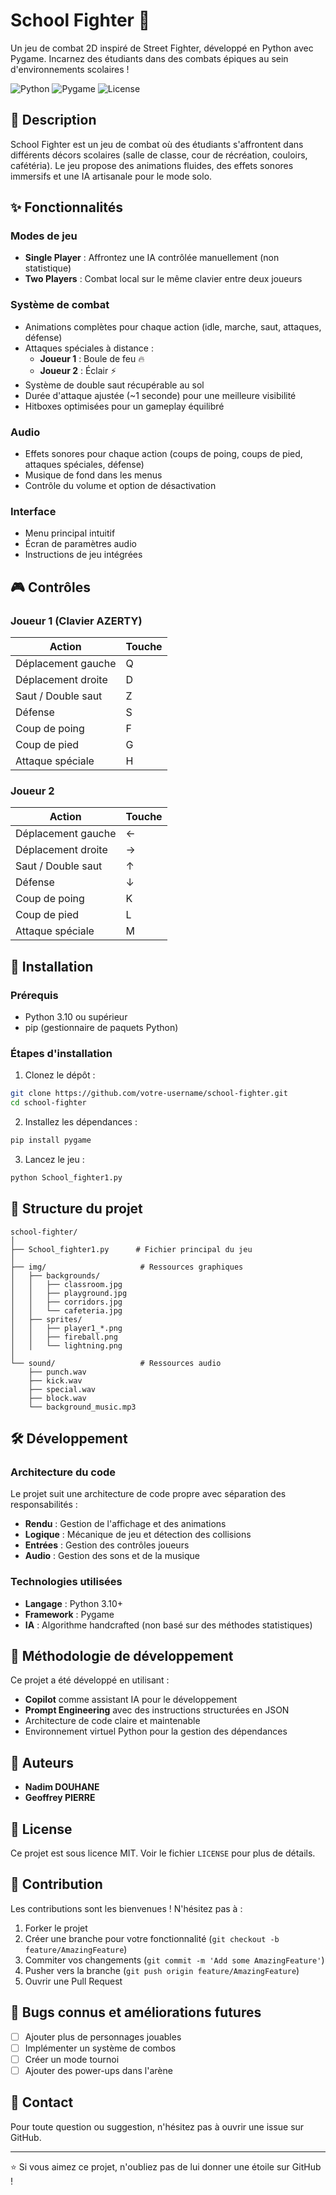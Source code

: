 # School Fighter 🥊

Un jeu de combat 2D inspiré de Street Fighter, développé en Python avec Pygame. Incarnez des étudiants dans des combats épiques au sein d'environnements scolaires !

![Python](https://img.shields.io/badge/python-3.10+-blue.svg)
![Pygame](https://img.shields.io/badge/pygame-required-green.svg)
![License](https://img.shields.io/badge/license-MIT-orange.svg)

## 📖 Description

School Fighter est un jeu de combat où des étudiants s'affrontent dans différents décors scolaires (salle de classe, cour de récréation, couloirs, cafétéria). Le jeu propose des animations fluides, des effets sonores immersifs et une IA artisanale pour le mode solo.

## ✨ Fonctionnalités

### Modes de jeu
- **Single Player** : Affrontez une IA contrôlée manuellement (non statistique)
- **Two Players** : Combat local sur le même clavier entre deux joueurs

### Système de combat
- Animations complètes pour chaque action (idle, marche, saut, attaques, défense)
- Attaques spéciales à distance :
  - **Joueur 1** : Boule de feu 🔥
  - **Joueur 2** : Éclair ⚡
- Système de double saut récupérable au sol
- Durée d'attaque ajustée (~1 seconde) pour une meilleure visibilité
- Hitboxes optimisées pour un gameplay équilibré

### Audio
- Effets sonores pour chaque action (coups de poing, coups de pied, attaques spéciales, défense)
- Musique de fond dans les menus
- Contrôle du volume et option de désactivation

### Interface
- Menu principal intuitif
- Écran de paramètres audio
- Instructions de jeu intégrées

## 🎮 Contrôles

### Joueur 1 (Clavier AZERTY)
| Action | Touche |
|--------|--------|
| Déplacement gauche | Q |
| Déplacement droite | D |
| Saut / Double saut | Z |
| Défense | S |
| Coup de poing | F |
| Coup de pied | G |
| Attaque spéciale | H |

### Joueur 2
| Action | Touche |
|--------|--------|
| Déplacement gauche | ← |
| Déplacement droite | → |
| Saut / Double saut | ↑ |
| Défense | ↓ |
| Coup de poing | K |
| Coup de pied | L |
| Attaque spéciale | M |

## 🚀 Installation

### Prérequis
- Python 3.10 ou supérieur
- pip (gestionnaire de paquets Python)

### Étapes d'installation

1. Clonez le dépôt :
```bash
git clone https://github.com/votre-username/school-fighter.git
cd school-fighter
```

2. Installez les dépendances :
```bash
pip install pygame
```

3. Lancez le jeu :
```bash
python School_fighter1.py
```

## 📁 Structure du projet

```
school-fighter/
│
├── School_fighter1.py      # Fichier principal du jeu
│
├── img/                     # Ressources graphiques
│   ├── backgrounds/
│   │   ├── classroom.jpg
│   │   ├── playground.jpg
│   │   ├── corridors.jpg
│   │   └── cafeteria.jpg
│   ├── sprites/
│   │   ├── player1_*.png
│   │   ├── fireball.png
│   │   └── lightning.png
│
└── sound/                   # Ressources audio
    ├── punch.wav
    ├── kick.wav
    ├── special.wav
    ├── block.wav
    └── background_music.mp3
```

## 🛠️ Développement

### Architecture du code
Le projet suit une architecture de code propre avec séparation des responsabilités :
- **Rendu** : Gestion de l'affichage et des animations
- **Logique** : Mécanique de jeu et détection des collisions
- **Entrées** : Gestion des contrôles joueurs
- **Audio** : Gestion des sons et de la musique

### Technologies utilisées
- **Langage** : Python 3.10+
- **Framework** : Pygame
- **IA** : Algorithme handcrafted (non basé sur des méthodes statistiques)

## 🎯 Méthodologie de développement

Ce projet a été développé en utilisant :
- **Copilot** comme assistant IA pour le développement
- **Prompt Engineering** avec des instructions structurées en JSON
- Architecture de code claire et maintenable
- Environnement virtuel Python pour la gestion des dépendances

## 👥 Auteurs

- **Nadim DOUHANE**
- **Geoffrey PIERRE**

## 📝 License

Ce projet est sous licence MIT. Voir le fichier `LICENSE` pour plus de détails.

## 🤝 Contribution

Les contributions sont les bienvenues ! N'hésitez pas à :
1. Forker le projet
2. Créer une branche pour votre fonctionnalité (`git checkout -b feature/AmazingFeature`)
3. Commiter vos changements (`git commit -m 'Add some AmazingFeature'`)
4. Pusher vers la branche (`git push origin feature/AmazingFeature`)
5. Ouvrir une Pull Request

## 🐛 Bugs connus et améliorations futures

- [ ] Ajouter plus de personnages jouables
- [ ] Implémenter un système de combos
- [ ] Créer un mode tournoi
- [ ] Ajouter des power-ups dans l'arène

## 📧 Contact

Pour toute question ou suggestion, n'hésitez pas à ouvrir une issue sur GitHub.

---

⭐ Si vous aimez ce projet, n'oubliez pas de lui donner une étoile sur GitHub !
